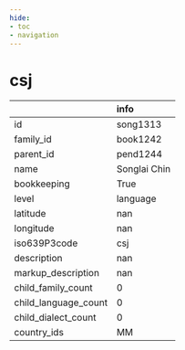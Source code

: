 ```yaml
---
hide:
- toc
- navigation
---
```

# csj
|                      | info         |
|:---------------------|:-------------|
| id                   | song1313     |
| family_id            | book1242     |
| parent_id            | pend1244     |
| name                 | Songlai Chin |
| bookkeeping          | True         |
| level                | language     |
| latitude             | nan          |
| longitude            | nan          |
| iso639P3code         | csj          |
| description          | nan          |
| markup_description   | nan          |
| child_family_count   | 0            |
| child_language_count | 0            |
| child_dialect_count  | 0            |
| country_ids          | MM           |